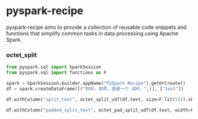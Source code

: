# pyspark-recipe

pyspark-recipe aims to provide a collection of reusable code snippets and functions that simplify common tasks in data
processing using Apache Spark.

### octet_split

```python
from pyspark.sql import SparkSession
from pyspark.sql import functions as F

spark = SparkSession.builder.appName("PySpark Recipe").getOrCreate()
df = spark.createDataFrame([("你好，世界。我是一个 UDF。",)], ["text"])

df.withColumn("split_text", octet_split_udf(df.text, size=F.lit(5))).show()

df.withColumn("padded_split_text", octet_pad_split_udf(df.text, width=F.lit(5), size=F.lit(5))).show()
```
